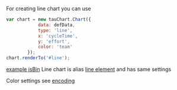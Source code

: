 For creating line chart you can use
```javascript
var chart = new tauChart.Chart({
            data: defData,
            type: 'line',
            x: 'cycleTime',
            y: 'effort',
            color: 'team'
        });
chart.renderTo('#line');
```
[example jsBin](http://jsbin.com/hogoci/15/embed?output&height=500px)
Line chart is alias [line element](../advanced/elements.md#line) and has same settings

Color settings see [encoding](../advanced/encoding.md)